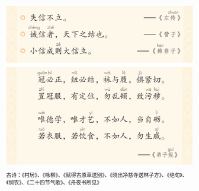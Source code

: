 



![image-20220402131510751](image-20220402131510751.png)



古诗：《村居》、《咏柳》、《赋得古原草送别》、《晓出净慈寺送林子方》、《绝句》、《悯农》、《二十四节气歌》、《舟夜书所见》